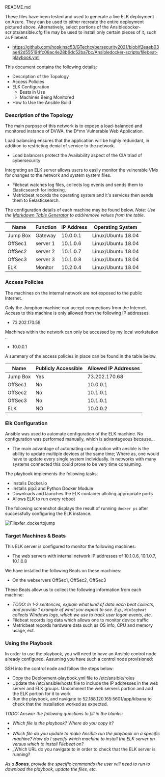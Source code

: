 README.md

These files have been tested and used to generate a live ELK deployment on Azure. They can be used to either recreate the entire deployment pictured above. Alternatively, select portions of the Ansibledocker-scripts/ansible.cfg file may be used to install only certain pieces of it, such as Filebeat.

  - https://github.com/hopkinsc53/GTechcybersecurity2021/blob/f2eaeb03ae42d555194fc08ac4e28b6dc52ba7bc/Ansibledocker-scripts/filebeat-playbook.yml

This document contains the following details:
- Description of the Topology
- Access Policies
- ELK Configuration
  - Beats in Use
  - Machines Being Monitored
- How to Use the Ansible Build


### Description of the Topology

The main purpose of this network is to expose a load-balanced and monitored instance of DVWA, the D*mn Vulnerable Web Application.

Load balancing ensures that the application will be highly redundant, in addition to restricting denial of service to the network.
- Load balancers protect the Availability aspect of the CIA triad of cybersecurity 

Integrating an ELK server allows users to easily monitor the vulnerable VMs for changes to the network and system system files.
- Filebeat watches log files, collects log events and sends them to Elasticsearch for indexing. 
- Metricbeat records the operating system and it's services then sends them to Eelasticsearch.  

The configuration details of each machine may be found below.
_Note: Use the [Markdown Table Generator](http://www.tablesgenerator.com/markdown_tables) to add/remove values from the table_.

| Name     | Function | IP Address | Operating System   |
|----------|----------|------------|--------------------|
| Jump Box | Gateway  | 10.0.0.1   | Linux/Ubuntu 18.04 |
| OffSec1  | server 1 | 10.1.0.6   | Linux/Ubuntu 18.04 |
| OffSec2  | server 2 | 10.1.0.7   | Linux/Ubuntu 18.04 |
| OffSec3  | server 3 | 10.1.0.8   | Linux/Ubuntu 18.04 |
| ELK      | Monitor  | 10.2.0.4   | Linux/Ubuntu 18.04 |

### Access Policies

The machines on the internal network are not exposed to the public Internet. 

Only the Jumpbox machine can accept connections from the Internet. Access to this machine is only allowed from the following IP addresses:
- 73.202.170.58

Machines within the network can only be accessed by my local workstation .
- 10.0.0.1

A summary of the access policies in place can be found in the table below.

| Name     | Publicly Accessible | Allowed IP Addresses |
|----------|---------------------|----------------------|
| Jump Box | Yes                 | 73.202.170.68        |
| OffSec1  | No                  | 10.0.0.1             |
| OffSec2  | No                  | 10.1.0.1             |
| OffSec3  | No                  | 10.1.0.1             |
| ELK      | NO                  | 10.0.0.2             |


### Elk Configuration

Ansible was used to automate configuration of the ELK machine. No configuration was performed manually, which is advantageous because...
- The main advantage of automating configuration with ansible is the ability to update multiple devices at the same time; Where as, one would have to update every single system individually. In networks with many systems connected this could prove to be very time consuming. 

The playbook implements the following tasks:
- Installs Docker.io
- Installs pip3 and Python Docker Module
- Downloads and launches the ELK container alloting appropriate ports
- Allows ELK to run every reboot

The following screenshot displays the result of running `docker ps` after successfully configuring the ELK instance.

![Filexfer_dockertojump](https://user-images.githubusercontent.com/77931754/138440140-e059a8c3-b4ed-4977-95d6-459dd733ead9.PNG)


### Target Machines & Beats
This ELK server is configured to monitor the following machines:
- The web servers with internal network IP addresses of 10.1.0.6, 10.1.0.7, 10.1.0.8

We have installed the following Beats on these machines:
- On the webservers OffSec1, OffSec2, OffSec3

These Beats allow us to collect the following information from each machine:
- _TODO: In 1-2 sentences, explain what kind of data each beat collects, and provide 1 example of what you expect to see. E.g., `Winlogbeat` collects Windows logs, which we use to track user logon events, etc._
- Filebeat records log data which allows one to monitor device traffic
- Metricbeat records hardware data such as OS info, CPU and memory usage, ect.

### Using the Playbook
In order to use the playbook, you will need to have an Ansible control node already configured. Assuming you have such a control node provisioned: 

SSH into the control node and follow the steps below:
- Copy the Deployment-playbook.yml file to /etc/ansible/roles
- Update the /etc/ansible/hosts file to include the IP addresses in the web server and ELK groups. Uncomment the web servers portion and add the ELK portion for it to work 
- Run the playbook, and navigate to 52.188.120.165:5601/app/kibana to check that the installation worked as expected.

_TODO: Answer the following questions to fill in the blanks:_
- _Which file is the playbook? Where do you copy it?_
- 
- _Which file do you update to make Ansible run the playbook on a specific machine? How do I specify which machine to install the ELK server on versus which to install Filebeat on?_
- _Which URL do you navigate to in order to check that the ELK server is running?

_As a **Bonus**, provide the specific commands the user will need to run to download the playbook, update the files, etc._
